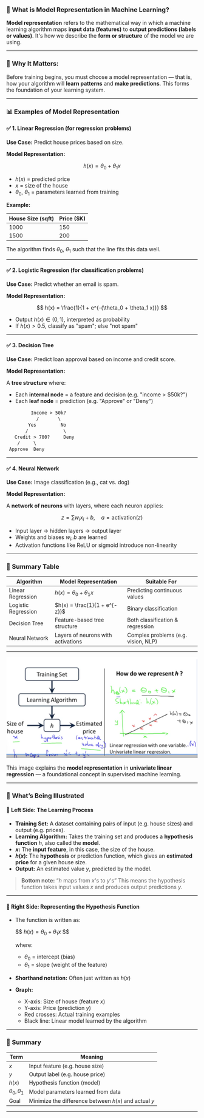 ### 🧠 What is Model Representation in Machine Learning?

**Model representation** refers to the mathematical way in which a machine learning algorithm maps **input data (features)** to **output predictions (labels or values)**. It's how we describe the **form or structure** of the model we are using.

---

### 📐 Why It Matters:

Before training begins, you must choose a model representation — that is, how your algorithm will **learn patterns** and **make predictions**. This forms the foundation of your learning system.

---

### 📊 Examples of Model Representation

#### ✅ 1. **Linear Regression (for regression problems)**

**Use Case:** Predict house prices based on size.

**Model Representation:**

$$
h(x) = \theta_0 + \theta_1 x
$$

* $h(x)$ = predicted price
* $x$ = size of the house
* $\theta_0$, $\theta_1$ = parameters learned from training

**Example:**

| House Size (sqft) | Price (\$K) |
| ----------------- | ----------- |
| 1000              | 150         |
| 1500              | 200         |

The algorithm finds $\theta_0$, $\theta_1$ such that the line fits this data well.

---

#### ✅ 2. **Logistic Regression (for classification problems)**

**Use Case:** Predict whether an email is spam.

**Model Representation:**

$$
h(x) = \frac{1}{1 + e^{-(\theta_0 + \theta_1 x)}}
$$

* Output $h(x) \in (0, 1)$, interpreted as probability
* If $h(x) > 0.5$, classify as "spam"; else "not spam"

---

#### ✅ 3. **Decision Tree**

**Use Case:** Predict loan approval based on income and credit score.

**Model Representation:**

A **tree structure** where:

* Each **internal node** = a feature and decision (e.g. "income > \$50k?")
* Each **leaf node** = prediction (e.g. "Approve" or "Deny")

```
         Income > 50k?
           /       \
        Yes         No
       /             \
   Credit > 700?     Deny
    /     \
 Approve  Deny
```

---

#### ✅ 4. **Neural Network**

**Use Case:** Image classification (e.g., cat vs. dog)

**Model Representation:**

A **network of neurons** with layers, where each neuron applies:

$$
z = \sum w_ix_i + b,\quad a = \text{activation}(z)
$$

* Input layer → hidden layers → output layer
* Weights and biases $w_i, b$ are learned
* Activation functions like ReLU or sigmoid introduce non-linearity

---

### 📌 Summary Table

| Algorithm           | Model Representation               | Suitable For                        |
| ------------------- | ---------------------------------- | ----------------------------------- |
| Linear Regression   | $h(x) = \theta_0 + \theta_1 x$     | Predicting continuous values        |
| Logistic Regression | $h(x) = \frac{1}{1 + e^{-z}}$      | Binary classification               |
| Decision Tree       | Feature-based tree structure       | Both classification & regression    |
| Neural Network      | Layers of neurons with activations | Complex problems (e.g. vision, NLP) |

---

![Model Repesentation - Coursera](images/ModelRepesentation.png)

This image explains the **model representation** in **univariate linear regression** — a foundational concept in supervised machine learning.

---

### 🧠 **What’s Being Illustrated**

#### 🔄 Left Side: The Learning Process

* **Training Set:** A dataset containing pairs of input (e.g. house sizes) and output (e.g. prices).
* **Learning Algorithm:** Takes the training set and produces a **hypothesis function** $h$, also called the **model**.
* **$x$:** The **input feature**, in this case, the size of the house.
* **$h(x)$:** The **hypothesis** or prediction function, which gives an **estimated price** for a given house size.
* **Output:** An estimated value $y$, predicted by the model.

> **Bottom note:**
> “$h$ maps from $x$'s to $y$'s”
> This means the hypothesis function takes input values $x$ and produces output predictions $y$.

---

#### 🧮 Right Side: Representing the Hypothesis Function

* The function is written as:

  $$
  $h(x) = \theta_0 + \theta_1 x$
  $$

  where:

  * $\theta_0$ = intercept (bias)
  * $\theta_1$ = slope (weight of the feature)

* **Shorthand notation:** Often just written as $h(x)$

* **Graph:**

  * X-axis: Size of house (feature $x$)
  * Y-axis: Price (prediction $y$)
  * Red crosses: Actual training examples
  * Black line: Linear model learned by the algorithm

---

### 📌 Summary

| Term                 | Meaning                                               |
| -------------------- | ----------------------------------------------------- |
| $x$                  | Input feature (e.g. house size)                       |
| $y$                  | Output label (e.g. house price)                       |
| $h(x)$               | Hypothesis function (model)                           |
| $\theta_0, \theta_1$ | Model parameters learned from data                    |
| Goal                 | Minimize the difference between $h(x)$ and actual $y$ |

---
